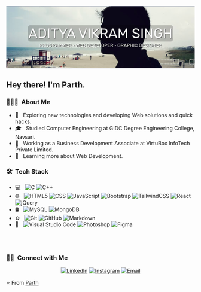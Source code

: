 <img src="https://raw.githubusercontent.com/AVS1508/AVS1508/master/assets/Aditya%20Vikram%20Singh%20Banner.png">

<h2> Hey there! I'm Parth.</h2>

<h3> 👨🏻‍💻 &nbsp;About Me </h3>

- 🤔 &nbsp; Exploring new technologies and developing Web solutions and quick hacks.
- 🎓 &nbsp; Studied Computer Engineering at GIDC Degree Engineering College, Navsari.
- 💼 &nbsp; Working as a Business Development Associate at VirtuBox InfoTech Private Limited.
- 🌱 &nbsp; Learning more about Web Development.

<h3> 🛠 &nbsp;Tech Stack</h3>

- 💻 &nbsp;
  ![C](https://img.shields.io/badge/C-00599C?style=flat&logo=c&logoColor=white)
  ![C++](https://img.shields.io/badge/C%2B%2B-00599C?style=flat&logo=c%2B%2B&logoColor=white)
- 🌐 &nbsp;
  ![HTML5](https://img.shields.io/badge/HTML-239120?style=flat&logo=html5&logoColor=white)
  ![CSS](https://img.shields.io/badge/CSS-239120?&style=flat&logo=css3&logoColor=white)
  ![JavaScript](https://img.shields.io/badge/JavaScript-F7DF1E?style=flat&logo=javascript&logoColor=black)
  ![Bootstrap](https://img.shields.io/badge/Bootstrap-563D7C?style=flat&logo=bootstrap&logoColor=white)
  ![TailwindCSS](https://img.shields.io/badge/tailwindcss-%2338B2AC.svg?style=flat&logo=tailwind-css&logoColor=white)
  ![React](https://img.shields.io/badge/React-20232A?style=flat&logo=react&logoColor=61DAFB)
  ![jQuery](https://img.shields.io/badge/jQuery-0769AD?style=flat&logo=jquery&logoColor=white)
- 🛢 &nbsp;
  ![MySQL](https://img.shields.io/badge/-MySQL-333333?style=flat&logo=mysql)
  ![MongoDB](https://img.shields.io/badge/MongoDB-4EA94B?style=flat&logo=mongodb&logoColor=white)
- ⚙️ &nbsp;
  ![Git](https://img.shields.io/badge/GIT-E44C30?style=flat&logo=git&logoColor=white)
  ![GitHub](https://img.shields.io/badge/-GitHub-333333?style=flat&logo=github)
  ![Markdown](https://img.shields.io/badge/-Markdown-333333?style=flat&logo=markdown)
- 🔧 &nbsp;
  ![Visual Studio Code](https://img.shields.io/badge/Visual_Studio_Code-0078D4?style=flat&logo=visual%20studio%20code&logoColor=white)
  ![Photoshop](https://img.shields.io/badge/Adobe%20Photoshop-31A8FF?style=flat&logo=Adobe%20Photoshop&logoColor=black)
  ![Figma](https://img.shields.io/badge/Figma-F24E1E?style=flat&logo=figma&logoColor=white)

<br/>

<br/>

<h3> 🤝🏻 &nbsp;Connect with Me </h3>

<p align="center">
<a href="www.linkedin.com/in/parth-umrania"><img alt="LinkedIn" src="https://img.shields.io/badge/LinkedIn-0077B5?style=for-the-badge&logo=linkedin&logoColor=white"></a>
<a href="https://www.instagram.com/parth_codes/"><img alt="Instagram" src="https://img.shields.io/badge/Instagram-parth_codes-blue?style=flat-square&logo=instagram"></a>
<a href="mailto:pumrania9@gmail.com"><img alt="Email" src="https://img.shields.io/badge/Email-pumrania9@gmail.com-blue?style=flat-square&logo=gmail"></a>
</p>

⭐️ From [Parth](https://github.com/AVS1508)
